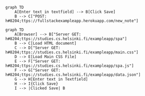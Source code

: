 <!-- This mermaid diagram is for Exercise 0.4 -->
```mermaid
graph TD
    A[Enter text in textfield] --> B[Click Save]
    B --> C["POST: h#8204;ttps://fullstackexampleapp.herokuapp.com/new_note"]
```
<!-- This mermaid diagram is for Exercise 0.5 and 0.6 -->
```mermaid
graph TD
    A[Browser] --> B["Server GET: h#8204;ttps://studies.cs.helsinki.fi/exampleapp/spa"]
    B --> C[Load HTML document]
    C --> D["Server GET: h#8204;ttps://studies.cs.helsinki.fi/exampleapp/main.css"]
    D --> E[Load Main CSS File]
    E --> F["Server GET: h#8204;ttps://studies.cs.helsinki.fi/exampleapp/spa.js"]
    F --> G["Server GET: h#8204;ttps://studies.cs.helsinki.fi/exampleapp/data.json"]
    G --> H[Enter text in Textfield]
    H --> I{Click Save}
    I --> |Clicked Save| B
 

